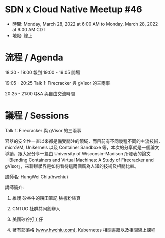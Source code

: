 # SDN x Cloud Native Meetup #46
- 時間: Monday, March 28, 2022 at 6:00 AM to Monday, March 28, 2022 at 9:00 AM CDT
- 地點: 線上

# 流程 / Agenda
18:30 - 19:00 報到 19:00 - 19:05 開場

19:05 - 20:25 Talk 1: Firecracker 與 gVisor 的三兩事

20:25 - 21:00 Q&A 與自由交流時間

# 議程 / Sessions

Talk 1: Firecracker 與 gVisor 的三兩事

容器的安全性一直以來都是備受關注的領域，而目前有不同幾種不同的主流技術，microVM, Unikernels 以及 Container Sandboxe 等，本次的分享就是一個論文導讀，跟大家分享一篇由 University of Wisconsin–Madison 所發表的論文「Blending Containers and Virtual Machines: A Study of Firecracker and gVisor」，來聊聊學界是如何看待這兩個廣為人知的技術及相關比較。

講師名: HungWei Chiu(hwchiu)

講師簡介:

1. 維護 矽谷牛的耕田筆記 臉書粉絲頁

2. CNTUG 社群共同創辦人

3. 美國矽谷打工仔

4. 著有部落格 (www.hwchiu.com), Kubernetes 相關書籍以及相關線上課程
